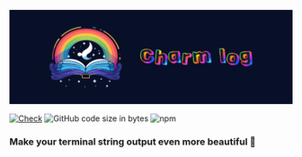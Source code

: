 ![Image alt](/assets/logo.png)

[![Check](https://github.com/antisedativ/CharmLog/actions/workflows/check.yml/badge.svg?branch=master)](https://github.com/antisedativ/CharmLog/actions/workflows/check.yml)
![GitHub code size in bytes](https://img.shields.io/github/languages/code-size/antisedativ/CharmLog)
![npm](https://img.shields.io/npm/dt/charmlog)


### Make your terminal string output even more beautiful 💖


